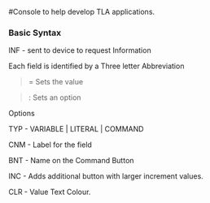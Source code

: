 #Console to help develop TLA applications.

### Basic Syntax

INF - sent to device to request Information

Each field is identified by a Three letter Abbreviation

> = Sets the value

> : Sets an option

Options

TYP - VARIABLE | LITERAL | COMMAND

CNM - Label for the field

BNT - Name on the Command Button

INC - Adds additional button with larger increment values.

CLR - Value Text Colour.